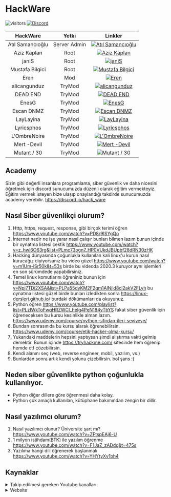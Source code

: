 # HackWare

![visitors](https://visitor-badge.laobi.icu/badge?page_id=hack-ware.kaynaklar) [![Discord](https://discord.com/api/guilds/835246397137748039/widget.png)](https://discord.io/hack_ware)

|HackWare|Yetki|Linkler|
|:---:|:---:|:---:|
|Atıl Samancıoğlu|Server Admin|[![Atıl Samancıoğlu](https://img.shields.io/badge/HackWare-Discord-black)](https://discord.com/users/722134683650883697)|
|Aziz Kaplan|Root|[![Aziz Kaplan](https://img.shields.io/badge/HackWare-Discord-red)](https://discord.com/users/782245134062321694)|
|janiS|Root|[![janiS](https://img.shields.io/badge/HackWare-Discord-red)](https://discord.com/users/797034673289035808)|
|Mustafa Bilgici|Root|[![Mustafa Bilgici](https://img.shields.io/badge/HackWare-Discord-red)](https://discord.com/users/519969314359607319)|
|Eren|Mod|[![Eren](https://img.shields.io/badge/HackWare-Discord-green)](https://discord.com/users/729960681293611009)|
|alicangunduz|TryMod|[![alicangunduz](https://img.shields.io/badge/HackWare-Discord-yellow)](https://discord.com/users/571759274083090462)|
|DEAD END|TryMod|[![DEAD END](https://img.shields.io/badge/HackWare-Discord-yellow)](https://discord.com/users/740638169556451349)|
|EnesG|TryMod|[![EnesG](https://img.shields.io/badge/HackWare-Discord-yellow)](https://discord.com/users/266982445029654528)|
|Escan DNMZ|TryMod|[![Escan DNMZ](https://img.shields.io/badge/HackWare-Discord-yellow)](https://discord.com/users/397398591100026880)|
|LayLayina|TryMod|[![LayLayina](https://img.shields.io/badge/HackWare-Discord-yellow)](https://discord.com/users/562360623141355550)|
|Lyricsphos|TryMod|[![Lyricsphos](https://img.shields.io/badge/HackWare-Discord-yellow)](https://discord.com/users/420951120916250637)|
|L'OmbreNoire|TryMod|[![L'OmbreNoire](https://img.shields.io/badge/HackWare-Discord-yellow)](https://discord.com/users/320215781071650817)|
|Mert -Devil|TryMod|[![Mert -Devil](https://img.shields.io/badge/HackWare-Discord-yellow)](https://discord.com/users/440239378158059532)|
|Mutant / 30|TryMod|[![Mutant / 30](https://img.shields.io/badge/HackWare-Discord-yellow)](https://discord.com/users/441131886077673483)|





## Academy
Sizin gibi değerli insanlara programlama, siber güvenlik ve daha nicesini öğretmek için discord sunucumuzda düzenli olarak eğitim vermekteyiz. Eğitim vermek isteyen bize ulaşıp onaylandığı takdirde sunucumuzda academy verebilir. https://discord.io/hack_ware


## Nasıl Siber güvenlikçi olurum?
1. Http, https, request, response, gibi birçok terimi öğren https://www.youtube.com/watch?v=PD8r9ISYgQo
1. İnternet nedir ne işe yarar nasıl çalışır bunları bilmen lazım bunun içinde bir oynatma listesi çektik https://www.youtube.com/watch?v=z_hwl6O63rg&list=PLmc73ogn7_HP0VUkdJBUpbf28dRN30zHK
1. Hacking dünyasında çoğunlukla kullanılan kali linux'u kurun nasıl kuracağız diyiyorsanız  bu video güzel https://www.youtube.com/watch?v=m1Um-lSr50k&t=53s birde bu videoda 2020.3 kuruyor aynı işlemleri en son sürümdede yapabilirsiniz.
1. Temel linux komutlarını öğreniniz bunun için https://www.youtube.com/watch?v=Npj7TDi2XSA&list=PLPa55dyKM2F2qm1AlNjld8cl2akV2FLyh bu oynatma listesi güzel birde bunları izledikten sonra https://linux-dersleri.github.io/ burdaki dökümanları da okuyunuz.
1. Python öğren https://www.youtube.com/playlist?list=PLzIWkToFwqHRZWCI_helg4PeN184yTbYS fakat siber güvenlik için öğreneceksen bu kursu kesinlikle alman lazım. https://www.udemy.com/course/python-sifirdan-ileri-seviyeye/ 
1. Bundan sonrasınıda bu kursu alarak öğrenebilirsin. https://www.udemy.com/course/etik-hacker-olma-kursu/
1. Yukarıdaki maddelerin hepsini yaptıysan şimdi alıştırma vakti gelmiş demektir. Bunun içinde https://tryhackme.com/ sitesinde hem öğrenip hemde ctf çözebilirsin.
1. Kendi alanını seç (web, reverse engineer, mobil, yazılım, vs.)
1. Bunlardan sonra artık kendi yolunu çizebilirsin. bol şans :)

## Neden siber güvenlikte python çoğunlukla kullanılıyor.
- Python diğer dillere göre öğrenmesi daha kolay.
- Python çok amaçlı kullanılan, kütüphane bakımından zengin bir dillir.

## Nasıl yazılımcı olurum?
1. Nasıl yazılımcı olunur? Üniversite şart mı? https://www.youtube.com/watch?v=ZFtspEAj6-U
2. 1 milyon istihdam(BTK) ile yazılım öğrenme https://www.youtube.com/watch?v=F1JaZ_zADdg&t=475s
3. Yazılıma hangi dili öğrenerek başlanmalı https://www.youtube.com/watch?v=YHYtyXv1bh4


## Kaynaklar
<details>
<summary>Takip edilmesi gereken Youtube kanalları:</summary>

### Siber güvenlik
- [Atıl Samancıoğlu](https://www.youtube.com/channel/UCnmAu7FF7LeoyTozrMVtTxQ)
- [Can Değer](https://www.youtube.com/user/theblaxx)
- [Mehmet D. INCE](https://www.youtube.com/channel/UClis21-nGFunHa9agc7Md_Q)
- [Siber Kampüs](https://www.youtube.com/channel/UCfvjRxayLujZbc_JWTYhbMg)
- [Gökhan Bekşen](https://www.youtube.com/user/gokaybeksen)
- [Türkiye Siber Güvenlik Kümelenmesi](https://www.youtube.com/channel/UCHxw8GMMg62MXepyA-0wtDw)
- [Gökhan Muherremoğlu](https://www.youtube.com/channel/UCK1Eb19myZZZp21laMcmoJg)

<details>
<summary>İngilizce siber güvenlikle ilgili youtube kanalları:</summary>

- [John Hammond](https://www.youtube.com/user/RootOfTheNull)
- [David Bombal](https://www.youtube.com/channel/UCP7WmQ_U4GB3K51Od9QvM0w)
- [Bugcrowd](https://www.youtube.com/channel/UCo1NHk_bgbAbDBc4JinrXww)
- [HackerOne](https://www.youtube.com/channel/UCsgzmECky2Q9lQMWzDwMhYw)
- [HackerSploit](https://www.youtube.com/channel/UC0ZTPkdxlAKf-V33tqXwi3Q)
- [The Cyber Mentor](https://www.youtube.com/channel/UC0ArlFuFYMpEewyRBzdLHiw)
- [IppSec](https://www.youtube.com/channel/UCa6eh7gCkpPo5XXUDfygQQA)
- [Null Byte](https://www.youtube.com/channel/UCgTNupxATBfWmfehv21ym-g)
- [LiveOverflow](https://www.youtube.com/channel/UClcE-kVhqyiHCcjYwcpfj9w)
- [Hak5](https://www.youtube.com/user/Hak5Darren)
</details>

  
  
### Programlama

- [Sadık Turan](https://www.youtube.com/user/sadikturan41)
- [Selman Kahya](https://www.youtube.com/channel/UC9Z-Gc_BkYuW75jKcTJICJA)
- [Mert Mekatronik](https://www.youtube.com/channel/UCqMYDjUgPT1Ad-LBQaTtyXA)
- [Yazılım Bilimi](https://www.youtube.com/channel/UCZNZj3mkdCGJfCoKyl4bSYQ)
- [Selman Kahya | Teknik](https://www.youtube.com/channel/UCmp2rZ-cJJ_TQupBzzR7LdA)
- [SendeKodYaz](https://www.youtube.com/channel/UCjUd1-9iNjTQhnz06Gdf1rA)
- [Murat Yücedağ](https://www.youtube.com/channel/UCbkbOlw8snP93RJ2BhH44Qw)
- [Emircan Dalman](https://www.youtube.com/channel/UCelXax_n37HQmaiCUSMa-HA/videos)
- [Engin Demiroğlu](https://www.youtube.com/channel/UCRjiquPh4mjPNoOV9eCilXQ)
- [tekno date](https://www.youtube.com/channel/UCk2NW1-7Jzm55FP2v3pVn-Q)
</details>

<details>
<summary>Website</summary>

#### Kurslar için websiteler:
- https://www.udemy.com/
- https://www.btkakademi.gov.tr/
- https://www.youtube.com/

 ### Yazılımcıların çok sık kullandığı siteler

https://www.w3schools.com/

https://getbootstrap.com/

https://github.com/

https://devdocs.io/

https://codepen.io/trending
</details>

